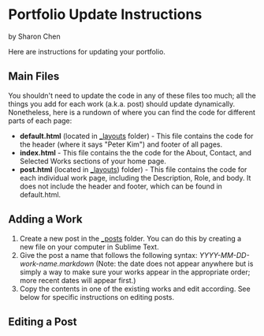 Portfolio Update Instructions
===

by Sharon Chen

Here are instructions for updating your portfolio. 

Main Files
------------
You shouldn't need to update the code in any of these files too much; all the things you add for each work (a.k.a. post) should update dynamically. Nonetheless, here is a rundown of where you can find the code for different parts of each page:

- **default.html** (located in [_layouts](https://github.com/peteryskim/portfolio/tree/gh-pages/_layouts) folder) - This file contains the code for the header (where it says "Peter Kim") and footer of all pages. 
- **index.html** - This file contains the the code for the About, Contact, and Selected Works sections of your home page. 
- **post.html** (located in [_layouts](https://github.com/peteryskim/portfolio/tree/gh-pages/_layouts)) folder) - This file contains the code for each individual work page, including the Description, Role, and body. It does not include the header and footer, which can be found in default.html. 

Adding a Work
------------
1. Create a new post in the [_posts](https://github.com/peteryskim/portfolio/tree/gh-pages/_posts) folder. You can do this by creating a new file on your computer in Sublime Text. 
2. Give the post a name that follows the following syntax: *YYYY-MM-DD-work-name.markdown* (Note: the date does not appear anywhere but is simply a way to make sure your works appear in the appropriate order; more recent dates will appear first.) 
3. Copy the contents in one of the existing works and edit according. See below for specific instructions on editing posts. 

Editing a Post
------------
